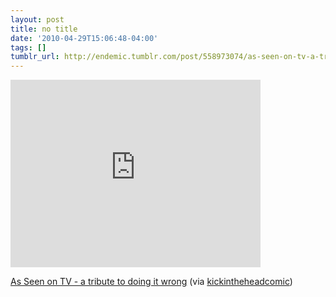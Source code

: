 ```yaml
---
layout: post
title: no title
date: '2010-04-29T15:06:48-04:00'
tags: []
tumblr_url: http://endemic.tumblr.com/post/558973074/as-seen-on-tv-a-tribute-to-doing-it-wrong-via
---
```

<iframe width="400" height="300" id="youtube_iframe" src="https://www.youtube.com/embed/08xQLGWTSag?feature=oembed&amp;enablejsapi=1&amp;origin=http://safe.txmblr.com&amp;wmode=opaque" frameborder="0" allowfullscreen></iframe>  

[As Seen on TV - a tribute to doing it wrong](http://www.youtube.com/watch?v=08xQLGWTSag&feature=player_embedded) (via [kickintheheadcomic](http://youtube.com/user/kickintheheadcomic))

